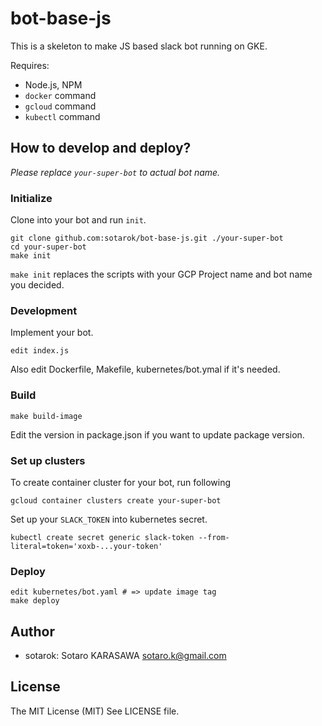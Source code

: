 bot-base-js
===========

This is a skeleton to make JS based slack bot running on GKE.


Requires:

- Node.js, NPM
- `docker` command
- `gcloud` command
- `kubectl` command

## How to develop and deploy?

_Please replace `your-super-bot` to actual bot name._

### Initialize

Clone into your bot and run `init`.

```
git clone github.com:sotarok/bot-base-js.git ./your-super-bot
cd your-super-bot
make init
```

`make init` replaces the scripts with your GCP Project name and bot name you decided.

### Development

Implement your bot.

```
edit index.js
```

Also edit Dockerfile, Makefile, kubernetes/bot.ymal if it's needed.

### Build

```
make build-image
```

Edit the version in package.json if you want to update package version.

### Set up clusters

To create container cluster for your bot, run following

```
gcloud container clusters create your-super-bot
```

Set up your `SLACK_TOKEN` into kubernetes secret.

```
kubectl create secret generic slack-token --from-literal=token='xoxb-...your-token'
```

### Deploy

```
edit kubernetes/bot.yaml # => update image tag
make deploy
```

## Author

- sotarok: Sotaro KARASAWA <sotaro.k@gmail.com>

## License

The MIT License (MIT)
See LICENSE file.

